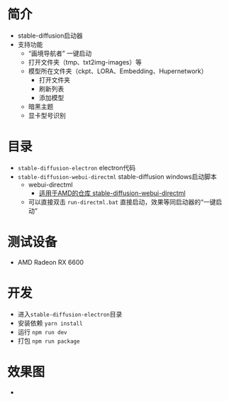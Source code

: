 # 简介

- stable-diffusion启动器
- 支持功能
    - “画境导航者” 一键启动
    - 打开文件夹（tmp、txt2img-images）等
    - 模型所在文件夹（ckpt、LORA、Embedding、Hupernetwork）
        - 打开文件夹
        - 刷新列表
        - 添加模型
    - 暗黑主题
    - 显卡型号识别

# 目录

- `stable-diffusion-electron` electron代码
- `stable-diffusion-webui-directml` stable-diffusion windows启动脚本
    - webui-directml
        - [适用于AMD的仓库 stable-diffusion-webui-directml](https://github.com/lshqqytiger/stable-diffusion-webui-directml)
    - 可以直接双击 `run-directml.bat` 直接启动，效果等同启动器的“一键启动”

# 测试设备

- AMD Radeon RX 6600

# 开发

- 进入`stable-diffusion-electron`目录
- 安装依赖 `yarn install`
- 运行 `npm run dev`
- 打包 `npm run package`

# 效果图
- 
